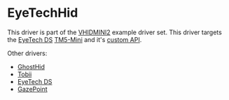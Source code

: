 # EyeTechHid

This driver is part of the [VHIDMINI2](/Documentation/swdevice_vhidmini.md) 
example driver set. This driver targets the [EyeTech DS](https://eyetechds.com/) [TM5-Mini](https://eyetechds.com/eye-tracking-products/tm5-mini-eye-tracker/) 
and it's [custom API](https://eyetechds.wpcomstaging.com/developer-corner/software-downloads/).

Other drivers:
- [GhostHid](../ghost/readme.md)
- [Tobii](../tobii/readme.md)
- [EyeTech DS](../eyetech/readme.md)
- [GazePoint](../gazepoint/readme.md)